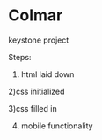 # Colmar

keystone project

Steps:
1) html laid down

2)css initialized

3)css filled in

4) mobile functionality
